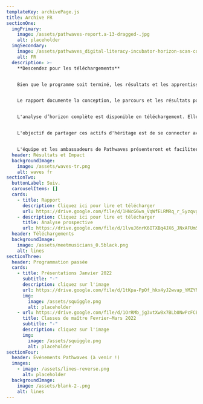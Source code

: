```yaml
---
templateKey: archivePage.js
title: Archive FR
sectionOne:
  imgPrimary:
    image: /assets/pathwaves-report.a-13-dragged-.jpg
    alt: placeholder
  imgSecondary:
    image: /assets/pathwaves_digital-literacy-incubator-horizon-scan-cover-page.png
    alt: FR
  description: >-
    **Descendez pour les téléchargements**


    Bien que le programme soit terminé, les résultats et les apprentissages perdurent grâce à la publication et à la distribution du rapport Pathwaves, ainsi qu'au partage de l'analyse d’horizon de l'incubateur - disponible pour les communautés à travers le pays.


    Le rapport documente la conception, le parcours et les résultats pour les participants.


    L'analyse d’horizon complète est disponible en téléchargement. Elle a fourni aux participants une compréhension des moteurs numériques de changement et des tendances, ainsi que les changements sociaux, technologiques, environnementaux, économiques, politiques, de valeurs et juridiques qui influencent l'avenir de la musique. Cette analyse concerne le Canada et d'autres marchés à travers le monde.


    L'objectif de partager ces actifs d'héritage est de se connecter avec les communautés à travers le pays dans l'espoir qu'elles soient inspirées par les résultats et qu'elles soient incitées à poursuivre les conversations.


    L'équipe et les ambassadeurs de Pathwaves présenteront et faciliteront désormais des ateliers lors de conférences et d'événements à travers le pays. Si vous êtes intéressé par un partenariat avec nous, veuillez nous contacter !
  header: Résultats et Impact
  backgroundImage:
    image: /assets/waves-tr.png
    alt: waves fr
sectionTwo:
  buttonLabel: Suiv.
  carouselItems: []
  cards:
    - title: Rapport
      description: Cliquez ici pour lire et télécharger
      url: https://drive.google.com/file/d/1HNcG6wn_VqWfELRMRq_r_5yzqvgysGLU/view?usp=sharing
    - description: Cliquez ici pour lire et télécharger
      title: Analyse prospective
      url: https://drive.google.com/file/d/1lvuJ6nrK6ITXBq4JX6_JNxAFUm5YIdPs/view?usp=sharing
  header: Téléchargements
  backgroundImage:
    image: /assets/meetmusicians_0.5black.png
    alt: lines
sectionThree:
  header: Programmation passée
  cards:
    - title: Présentations Janvier 2022
      subtitle: "-"
      description: cliquez sur l'image
      url: https://drive.google.com/file/d/1tKpa-PpOf_hkx4yJ2wvap_YMZYNmON1F/view?usp=sharing
      img:
        image: /assets/squiggle.png
        alt: placeholder
    - url: https://drive.google.com/file/d/1OrRMb_jg3vtXw8x7BLb0NwPcFCESJvE7/view?usp=sharing
      title: Classes de maître Fevrier—Mars 2022
      subtitle: "-"
      description: cliquez sur l'image
      img:
        image: /assets/squiggle.png
        alt: placeholder
sectionFour:
  header: Événements Pathwaves (à venir !)
  images:
    - image: /assets/lines-reverse.png
      alt: placeholder
  backgroundImage:
    image: /assets/blank-2-.png
    alt: lines
---
```

